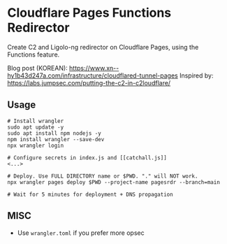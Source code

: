 # Cloudflare Pages Functions Redirector 

Create C2 and Ligolo-ng redirector on Cloudflare Pages, using the Functions feature.  

Blog post (KOREAN): https://www.xn--hy1b43d247a.com/infrastructure/cloudflared-tunnel-pages
Inspired by: https://labs.jumpsec.com/putting-the-c2-in-c2loudflare/

## Usage 
```
# Install wrangler 
sudo apt update -y 
sudo apt install npm nodejs -y 
npm install wrangler --save-dev 
npx wrangler login 

# Configure secrets in index.js and [[catchall.js]]
<...> 

# Deploy. Use FULL DIRECTORY name or $PWD. "." will NOT work. 
npx wrangler pages deploy $PWD --project-name pagesrdr --branch=main

# Wait for 5 minutes for deployment + DNS propagation 
```

## MISC 
- Use `wrangler.toml` if you prefer more opsec 
